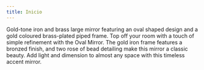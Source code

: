 ```yaml
---
title: Inicio
---
```


Gold-tone iron and brass large mirror featuring an oval shaped design and a gold coloured brass-plated piped frame. Top off your room with a touch of simple refinement with the  Oval Mirror. The gold iron frame features a bronzed finish, and two rose of bead detailing make this mirror a classic beauty. Add light and dimension to almost any space with this timeless accent mirror.
